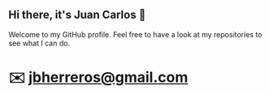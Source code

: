 ## Hi there, it's Juan Carlos 👋

Welcome to my GitHub profile. Feel free to have a look at my repositories to see what I can do. 

# :envelope: jbherreros@gmail.com
